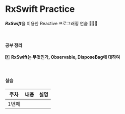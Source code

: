 # RxSwift Practice
***RxSwift***을 이용한 Reactive 프로그래밍 연습 🧑🏻‍💻

<br>

#### 공부 정리

1️⃣ **RxSwift는 무엇인가, Observable, DisposeBag에 대하여**

<br>

#### 실습

| 주차  | 내용 | 설명 |
| :---: | :--: | :--: |
| 1번째 |      |      |



 

